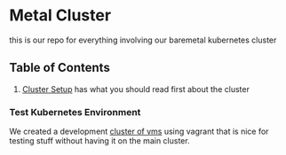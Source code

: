 # Metal Cluster

this is our repo for everything involving our baremetal kubernetes cluster

## Table of Contents

1. [Cluster Setup](./docs/cluster-setup.mc) has what you should read first about
  the cluster

### Test Kubernetes Environment

We created a development [cluster of vms](./dev-env) using vagrant that is nice
for testing stuff without having it on the main cluster.
